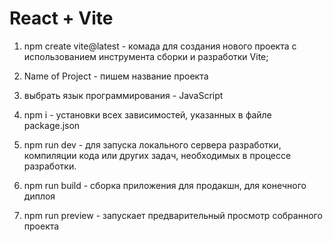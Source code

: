 # React + Vite

1. npm create vite@latest - комада для создания нового проекта с использованием инструмента сборки и разработки Vite; 

2. Name of Project - пишем название проекта 
3. выбрать язык программирования - JavaScript

4. npm i - установки всех зависимостей, указанных в файле package.json

5. npm run dev - для запуска локального сервера разработки, компиляции кода или других задач, необходимых в процессе разработки.

6. npm run build - сборка приложения для продакшн, для конечного диплоя

7. npm run preview - запускает предварительный просмотр собранного проекта